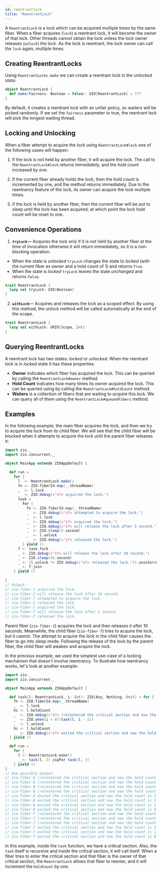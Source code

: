 ```yaml
---
id: reentrantlock 
title: "ReentrantLock"
---
```


A `ReentrantLock` is a lock which can be acquired multiple times by the same fiber. When a fiber acquires (`lock`) a reentrant lock, it will become the owner of that lock. Other threads cannot obtain the lock unless the lock owner releases (`unlock`) the lock. As the lock is reentrant, the lock owner can call the `lock` again, multiple times.

## Creating ReentrantLocks

Using `ReentrantLocks.make` we can create a reentrant lock in the _unlocked state_:

```scala
object ReentrantLock {
  def make(fairness: Boolean = false): UIO[ReentrantLock] = ???
}
```

By default, it creates a reentrant lock with an unfair policy, so waiters will be picked randomly. If we set the `fairness` parameter to true, the reentrant lock will pick the longest waiting thread.

## Locking and Unlocking

When a fiber attempt to acquire the lock using `ReentrantLock#lock` one of the following cases will happen:

1. If the lock is not held by another fiber, it will acquire the lock. The call to the `ReentrantLock#lock` returns immediately, and the _hold count_ increased by one.

2. If the current fiber already holds the lock, then the _hold count_ is incremented by one, and the method returns immediately. Due to the reentrancy feature of the lock, its owner can acquire the lock multiple times.

3. If the lock is held by another fiber, then the current fiber will be put to sleep until the lock has been acquired, at which point the lock hold count will be reset to one.

## Convenience Operations

1. **`tryLock`**— Acquires the lock only if it is not held by another fiber at the time of invocation otherwise it will return immediately, so it is a non-blocking operation.

- When the state is _unlocked_ `tryLock` changes the state to _locked_ (with the current fiber as owner and a hold count of 1) and returns `True`.
- When the state is _locked_ `tryLock` leaves the state _unchanged_ and returns `False`.

```scala
trait ReentrantLock {
  lazy val tryLock: UIO[Boolean]
}
```

2. **`withLock`**— Acquires and releases the lock as a scoped effect. By using this method, the unlock method will be called automatically at the end of the scope.

```scala
trait ReentrantLock {
  lazy val withLock: URIO[Scope, Int]
}
```

## Querying ReentrantLocks

A reentrant lock has two states: _locked_ or _unlocked_. When the reentrant lock is in _locked_ state it has these properties:
- **Owner** indicates which fiber has acquired the lock. This can be queried by calling the `ReentrantLock#owner` method.
- **Hold Count** indicates how many times its owner acquired the lock. This can be queried using by calling the `ReentrantLock#holdCount` method.
- **Waiters** is a collection of fibers that are waiting to acquire this lock. We can query all of them using the `ReentrantLock#queuedFibers` method.

## Examples

In the following example, the main fiber acquires the lock, and then we try to acquire the lock from its child fiber. We will see that the child fiber will be blocked when it attempts to acquire the lock until the parent fiber releases it:

```scala mdoc:compile-only
import zio._
import zio.concurrent._

object MainApp extends ZIOAppDefault {

  def run =
    for {
      l  <- ReentrantLock.make()
      fn <- ZIO.fiberId.map(_.threadName)
      _  <- l.lock
      _  <- ZIO.debug(s"$fn acquired the lock.")
      task =
        for {
          fn <- ZIO.fiberId.map(_.threadName)
          _  <- ZIO.debug(s"$fn attempted to acquire the lock.")
          _  <- l.lock
          _  <- ZIO.debug(s"$fn acquired the lock.")
          _  <- ZIO.debug(s"$fn will release the lock after 5 second.")
          _  <- ZIO.sleep(5.second)
          _  <- l.unlock
          _  <- ZIO.debug(s"$fn released the lock.")
        } yield ()
      f <- task.fork
      _ <- ZIO.debug(s"$fn will release the lock after 10 second.")
      _ <- ZIO.sleep(10.second)
      _ <- (l.unlock *> ZIO.debug(s"$fn released the lock.")).uninterruptible
      _ <- f.join
    } yield ()
    
}
// Output:
// zio-fiber-2 acquired the lock.
// zio-fiber-2 will release the lock after 10 second.
// zio-fiber-7 attempted to acquire the lock.
// zio-fiber-2 released the lock.
// zio-fiber-7 acquired the lock.
// zio-fiber-7 will release the lock after 5 second.
// zio-fiber-7 released the lock.
```

Parent fiber (`zio-fiber-2`) acquires the lock and then releases it after 10 seconds. Meanwhile, the child fiber (`zio-fiber-7`) tries to acquire the lock, but it cannot. The attempt to acquire the lock in the child fiber causes the fiber to go into sleep mode. Following the release of the lock by the parent fiber, the child fiber will awaken and acquire the lock.

In the previous example, we used the simplest use-case of a locking mechanism that doesn't involve reentrancy. To illustrate how reentrancy works, let's look at another example:

```scala mdoc:compile-only
import zio._
import zio.concurrent._

object MainApp extends ZIOAppDefault {

  def task(l: ReentrantLock, i: Int): ZIO[Any, Nothing, Unit] = for {
    fn <- ZIO.fiberId.map(_.threadName)
    _  <- l.lock
    hc <- l.holdCount
    _  <- ZIO.debug(s"$fn (re)entered the critical section and now the hold count is $hc")
    _  <- ZIO.when(i > 0)(task(l, i - 1))
    _  <- l.unlock
    hc <- l.holdCount
    _  <- ZIO.debug(s"$fn exited the critical section and now the hold count is $hc")
  } yield ()

  def run =
    for {
      l <- ReentrantLock.make()
      _ <- task(l, 2) zipPar task(l, 3)
    } yield ()
}
// One possible output:
// zio-fiber-8 (re)entered the critical section and now the hold count is 1
// zio-fiber-8 (re)entered the critical section and now the hold count is 2
// zio-fiber-8 (re)entered the critical section and now the hold count is 3
// zio-fiber-8 (re)entered the critical section and now the hold count is 4
// zio-fiber-8 exited the critical section and now the hold count is 3
// zio-fiber-8 exited the critical section and now the hold count is 2
// zio-fiber-8 exited the critical section and now the hold count is 1
// zio-fiber-8 exited the critical section and now the hold count is 0
// zio-fiber-7 (re)entered the critical section and now the hold count is 1
// zio-fiber-7 (re)entered the critical section and now the hold count is 2
// zio-fiber-7 (re)entered the critical section and now the hold count is 3
// zio-fiber-7 exited the critical section and now the hold count is 2
// zio-fiber-7 exited the critical section and now the hold count is 1
// zio-fiber-7 exited the critical section and now the hold count is 0
```

In this example, inside the `task` function, we have a critical section. Also, the `task` itself is recursive and inside the critical section, it will call itself. When a fiber tries to enter the critical section and that fiber is the owner of that critical section, the `ReentrantLock` allows that fiber to reenter, and it will increment the `holdCount` by one.


